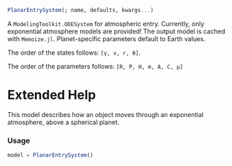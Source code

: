 ```julia
PlanarEntrySystem(; name, defaults, kwargs...)

```

A `ModelingToolkit.ODESystem` for atmospheric entry. Currently, only exponential atmosphere models are provided! The output model is cached with `Memoize.jl`. Planet-specific parameters default to Earth values.

The order of the states follows: `[γ, v, r, θ]`.

The order of the parameters follows: `[R, P, H, m, A, C, μ]`

# Extended Help

This model describes how an object moves through an exponential atmosphere, above a spherical planet.

### Usage

```julia
model = PlanarEntrySystem()
```
